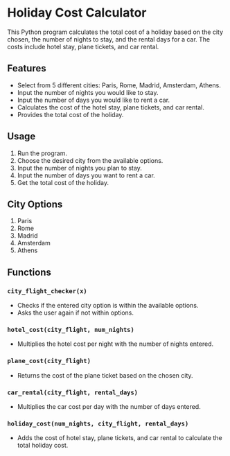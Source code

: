 # Holiday Cost Calculator

This Python program calculates the total cost of a holiday based on the city chosen, the number of nights to stay, and the rental days for a car. The costs include hotel stay, plane tickets, and car rental.

## Features

- Select from 5 different cities: Paris, Rome, Madrid, Amsterdam, Athens.
- Input the number of nights you would like to stay.
- Input the number of days you would like to rent a car.
- Calculates the cost of the hotel stay, plane tickets, and car rental.
- Provides the total cost of the holiday.

## Usage

1. Run the program.
2. Choose the desired city from the available options.
3. Input the number of nights you plan to stay.
4. Input the number of days you want to rent a car.
5. Get the total cost of the holiday.

## City Options

1. Paris
2. Rome
3. Madrid
4. Amsterdam
5. Athens

## Functions

### `city_flight_checker(x)`

- Checks if the entered city option is within the available options.
- Asks the user again if not within options.

### `hotel_cost(city_flight, num_nights)`

- Multiplies the hotel cost per night with the number of nights entered.

### `plane_cost(city_flight)`

- Returns the cost of the plane ticket based on the chosen city.

### `car_rental(city_flight, rental_days)`

- Multiplies the car cost per day with the number of days entered.

### `holiday_cost(num_nights, city_flight, rental_days)`

- Adds the cost of hotel stay, plane tickets, and car rental to calculate the total holiday cost.
